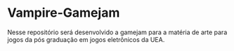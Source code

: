 # Vampire-Gamejam
Nesse repositório será desenvolvido a gamejam para a matéria de arte para jogos da pós graduação em jogos eletrônicos da UEA.

